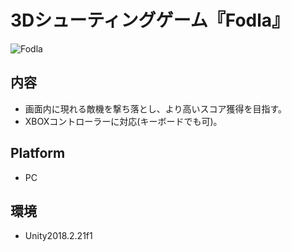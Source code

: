 # 3Dシューティングゲーム『Fodla』
![Fodla](https://user-images.githubusercontent.com/53622199/83021665-4bad2180-a065-11ea-8a95-e5254453d857.png)

## 内容
- 画面内に現れる敵機を撃ち落とし、より高いスコア獲得を目指す。
- XBOXコントローラーに対応(キーボードでも可)。

## Platform
* PC

## 環境
- Unity2018.2.21f1
